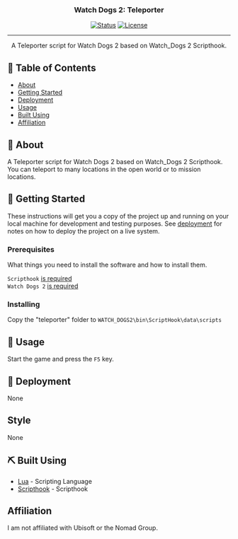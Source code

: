 <h3 align="center">Watch Dogs 2: Teleporter</h3>

<div align="center">

  [![Status](https://img.shields.io/badge/status-active-success.svg)]() 
  [![License](https://img.shields.io/github/license/nickwasused/watch-dogs-2-teleporter)](/LICENSE)

</div>

---

<p align="center"> A Teleporter script for Watch Dogs 2 based on Watch_Dogs 2 Scripthook.
    <br> 
</p>

## 📝 Table of Contents
- [About](#about)
- [Getting Started](#getting_started)
- [Deployment](#deployment)
- [Usage](#usage)
- [Built Using](#built_using)
- [Affiliation](#affiliation)

## 🧐 About <a name = "about"></a>
A Teleporter script for Watch Dogs 2 based on Watch_Dogs 2 Scripthook.
You can teleport to many locations in the open world or to mission locations.

## 🏁 Getting Started <a name = "getting_started"></a>
These instructions will get you a copy of the project up and running on your local machine for development and testing purposes. See [deployment](#deployment) for notes on how to deploy the project on a live system.

### Prerequisites
What things you need to install the software and how to install them.

```Scripthook``` [is required](https://db.nomad-group.net/page/WD2_ScriptHook:_Instructions)  
```Watch Dogs 2``` [is required](https://store.steampowered.com/app/447040/Watch_Dogs_2/)  

### Installing

Copy the "teleporter" folder to ``WATCH_DOGS2\bin\ScriptHook\data\scripts``

## 🎈 Usage <a name="usage"></a>
Start the game and press the ``F5`` key.

## 🚀 Deployment <a name = "deployment"></a>
None

## Style
None

## ⛏️ Built Using <a name = "built_using"></a>
- [Lua]([https://www.mongodb.com/](https://www.lua.org/)) - Scripting Language
- [Scripthook]([https://expressjs.com/](https://db.nomad-group.net/page/WD2_ScriptHook:_Instructions)) - Scripthook

## Affiliation <a name = "affiliation"></a>
I am not affiliated with Ubisoft or the Nomad Group.
